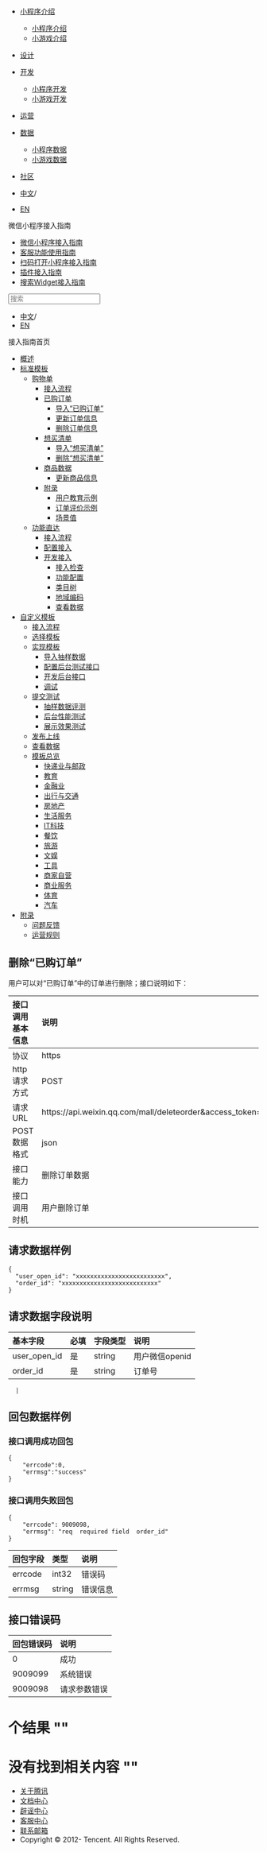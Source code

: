 <div class="book with-summary">

<div class="head">

<div class="head_box">

# [](javascript:; "_('微信公众平台 小程序')")

<div class="header_ctrls">

*   [小程序介绍](javascript:;)
    *   [小程序介绍](https://developers.weixin.qq.com/miniprogram/introduction/index.html?t=18110117)
    *   [小游戏介绍](https://developers.weixin.qq.com/minigame/introduction/index.html?t=18110117)
*   [设计](https://developers.weixin.qq.com/miniprogram/design/index.html?t=18110117)
*   [开发](javascript:;)
    *   [小程序开发](https://developers.weixin.qq.com/miniprogram/dev/index.html?t=18110117)
    *   [小游戏开发](https://developers.weixin.qq.com/minigame/dev/index.html?t=18110117)
*   [运营](https://developers.weixin.qq.com/miniprogram/product/index.html?t=18110117)
*   [数据](javascript:;)
    *   [小程序数据](https://developers.weixin.qq.com/miniprogram/analysis/index.html?t=18110117)
    *   [小游戏数据](https://developers.weixin.qq.com/minigame/analysis/index.html?t=18110117)
*   [社区](https://developers.weixin.qq.com/)

*   [中文](https://developers.weixin.qq.com/miniprogram/introduction/widget/order/quickstart/orderlist/delete.html?t=18110117)<span class="split-line">/</span>
*   [EN](https://developers.weixin.qq.com/miniprogram/en/introduction/widget/order/quickstart/orderlist/delete.html?t=18110117)

</div>

</div>

</div>

<div class="sub_nav_box">

<div class="sub_nav_inner">

<div class="book-summary-opr" id="js-book-summary-opr"><a class="book-summary-btn"></a></div>

<div class="top_sub_nav">

<div class="top_title_wap"><span class="icon_title icon_doc"></span>

微信小程序接入指南

</div>

*   [微信小程序接入指南](../../../../)
*   [客服功能使用指南](../../../../custom.html)
*   [扫码打开小程序接入指南](../../../../qrcode.html)
*   [插件接入指南](../../../../plugin.html)
*   [搜索Widget接入指南](../../../)

</div>

<div id="book-search-input" role="search">

<form><label for="search-input" class="search-icon" id="js-search-icon"></label><input type="text" id="search-input" name="search-input" placeholder="搜索"> </form>

</div>

*   [中文](https://developers.weixin.qq.com/miniprogram/introduction/widget/order/quickstart/orderlist/delete.html?t=18110117)<span class="split-line">/</span>
*   [EN](https://developers.weixin.qq.com/miniprogram/en/introduction/widget/order/quickstart/orderlist/delete.html?t=18110117)

</div>

</div>

<div class="book-summary">

<div class="book-summary-home" id="js-summary-home"><a><span class="icon_home_s icon_doc"></span><span class="s_title_2">接入指南首页</span></a></div>

<nav role="navigation">

*   [概述](../../../)
*   [标准模板](../../../)
    *   [购物单](../../)
        *   [接入流程](../../guide/guide.html)
        *   [已购订单](./import.html)
            *   [导入“已购订单”](./import.html)
            *   [更新订单信息](./update.html)
            *   [删除订单信息](./delete.html)
        *   [想买清单](../cartlist/import.html)
            *   [导入“想买清单”](../cartlist/import.html)
            *   [删除“想买清单”](../cartlist/delete.html)
        *   [商品数据](../goods/update.html)
            *   [更新商品信息](../goods/update.html)
        *   [附录](../example/userteach.html)
            *   [用户教育示例](../example/userteach.html)
            *   [订单评价示例](../example/ordercomment.html)
            *   [场景值](../scene.html)
    *   [功能直达](../../../func-widget/)
        *   [接入流程](../../../func-widget/guide/overview.html)
        *   [配置接入](../../../func-widget/guide/)
        *   [开发接入](../../../func-widget/quickstart/)
            *   [接入检查](../../../func-widget/quickstart/apply.html)
            *   [功能配置](../../../func-widget/quickstart/submit.html)
            *   [类目树](../../../func-widget/quickstart/category.html)
            *   [地域编码](../../../func-widget/quickstart/citycode.html)
            *   [查看数据](../../../func-widget/quickstart/data.html)
*   [自定义模板](../../../custom/)
    *   [接入流程](../../../custom/guide/overview.html)
    *   [选择模板](../../../custom/quickstart/apply/pick.html)
    *   [实现模板](../../../custom/quickstart/implement/)
        *   [导入抽样数据](../../../custom/quickstart/implement/import/)
        *   [配置后台测试接口](../../../custom/quickstart/implement/testconfig.html)
        *   [开发后台接口](../../../custom/quickstart/implement/server/overview.html)
        *   [调试](../../../custom/quickstart/implement/debug.html)
    *   [提交测试](../../../custom/quickstart/test/)
        *   [抽样数据评测](../../../custom/quickstart/test/datatest.html)
        *   [后台性能测试](../../../custom/quickstart/test/stresstest.html)
        *   [展示效果测试](../../../custom/quickstart/test/uitest.html)
    *   [发布上线](../../../custom/quickstart/release.html)
    *   [查看数据](../../../custom/quickstart/dataview/)
    *   [模板总览](../../../template/category.html)
        *   [快递业与邮政](../../../template/dest/class0.html)
        *   [教育](../../../template/dest/class1.html)
        *   [金融业](../../../template/dest/class3.html)
        *   [出行与交通](../../../template/dest/class4.html)
        *   [房地产](../../../template/dest/class5.html)
        *   [生活服务](../../../template/dest/class6.html)
        *   [IT科技](../../../template/dest/class7.html)
        *   [餐饮](../../../template/dest/class8.html)
        *   [旅游](../../../template/dest/class9.html)
        *   [文娱](../../../template/dest/class11.html)
        *   [工具](../../../template/dest/class12.html)
        *   [商家自营](../../../template/dest/class14.html)
        *   [商业服务](../../../template/dest/class15.html)
        *   [体育](../../../template/dest/class19.html)
        *   [汽车](../../../template/dest/class20.html)
*   [附录](../../../appendix/feedback.html)
    *   [问题反馈](../../../appendix/feedback.html)
    *   [运营规则](../../../appendix/rule.html)

</nav>

</div>

<div class="book-body">

<div class="body-inner">

<div class="page-wrapper" tabindex="-1" role="main">

<div class="page-inner">

<div id="book-search-results">

<div class="search-noresults">

<section class="normal markdown-section">

# 删除“已购订单”

用户可以对“已购订单”中的订单进行删除；接口说明如下：

<table>

<thead>

<tr>

<th style="text-align:left">接口调用基本信息</th>

<th style="text-align:left">说明</th>

</tr>

</thead>

<tbody>

<tr>

<td style="text-align:left">协议</td>

<td style="text-align:left">https</td>

</tr>

<tr>

<td style="text-align:left">http请求方式</td>

<td style="text-align:left">POST</td>

</tr>

<tr>

<td style="text-align:left">请求URL</td>

<td style="text-align:left">https://api.weixin.qq.com/mall/deleteorder&access_token=ACCESS_TOKEN</td>

</tr>

<tr>

<td style="text-align:left">POST数据格式</td>

<td style="text-align:left">json</td>

</tr>

<tr>

<td style="text-align:left">接口能力</td>

<td style="text-align:left">删除订单数据</td>

</tr>

<tr>

<td style="text-align:left">接口调用时机</td>

<td style="text-align:left">用户删除订单</td>

</tr>

</tbody>

</table>

## 请求数据样例

    {
      "user_open_id": "xxxxxxxxxxxxxxxxxxxxxxxxx",
      "order_id": "xxxxxxxxxxxxxxxxxxxxxxxxxxx"
    }

## 请求数据字段说明

<table>

<thead>

<tr>

<th style="text-align:left">基本字段</th>

<th style="text-align:left">必填</th>

<th style="text-align:left">字段类型</th>

<th style="text-align:left">说明</th>

</tr>

</thead>

<tbody>

<tr>

<td style="text-align:left">user_open_id</td>

<td style="text-align:left">是</td>

<td style="text-align:left">string</td>

<td style="text-align:left">用户微信openid</td>

</tr>

<tr>

<td style="text-align:left">order_id</td>

<td style="text-align:left">是</td>

<td style="text-align:left">string</td>

<td style="text-align:left">订单号</td>

</tr>

</tbody>

</table>

      |

## 回包数据样例

### 接口调用成功回包

    {  
        "errcode":0,
        "errmsg":"success"
    }

### 接口调用失败回包

    {
        "errcode": 9009098,
        "errmsg": "req  required field  order_id"
    }

<table>

<thead>

<tr>

<th style="text-align:left">回包字段</th>

<th style="text-align:left">类型</th>

<th style="text-align:left">说明</th>

</tr>

</thead>

<tbody>

<tr>

<td style="text-align:left">errcode</td>

<td style="text-align:left">int32</td>

<td style="text-align:left">错误码</td>

</tr>

<tr>

<td style="text-align:left">errmsg</td>

<td style="text-align:left">string</td>

<td style="text-align:left">错误信息</td>

</tr>

</tbody>

</table>

## 接口错误码

<table>

<thead>

<tr>

<th style="text-align:left">回包错误码</th>

<th style="text-align:left">说明</th>

</tr>

</thead>

<tbody>

<tr>

<td style="text-align:left">0</td>

<td style="text-align:left">成功</td>

</tr>

<tr>

<td style="text-align:left">9009099</td>

<td style="text-align:left">系统错误</td>

</tr>

<tr>

<td style="text-align:left">9009098</td>

<td style="text-align:left">请求参数错误</td>

</tr>

</tbody>

</table>

</section>

</div>

<div class="search-results">

<div class="has-results">

# <span class="search-results-count"></span>个结果 "<span class="search-query"></span>"

</div>

<div class="no-results">

# 没有找到相关内容 "<span class="search-query"></span>"

</div>

</div>

</div>

</div>

</div>

<div class="foot" id="footer">

*   [关于腾讯](https://www.tencent.com/)
*   [文档中心](https://developers.weixin.qq.com/miniprogram/introduction/index.html)
*   [辟谣中心](https://mp.weixin.qq.com/cgi-bin/opshowpage?action=dispelinfo)
*   [客服中心](https://kf.qq.com/product/wx_xcx.html)
*   [联系邮箱](mailto:weixinmp@qq.com)
*   Copyright © 2012-<span id="s_copyright_year"></span> Tencent. All Rights Reserved.

</div>

</div>

[](./update.html)</div>

</div>
